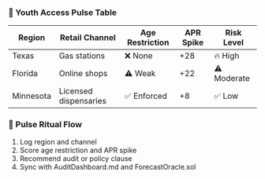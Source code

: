 ### 🚸 Youth Access Pulse Table
| Region           | Retail Channel       | Age Restriction | APR Spike | Risk Level |
|------------------|----------------------|------------------|------------|-------------|
| Texas            | Gas stations         | ❌ None           | +28        | 🔥 High  
| Florida          | Online shops         | ⚠️ Weak           | +22        | ⚠️ Moderate  
| Minnesota        | Licensed dispensaries| ✅ Enforced        | +8         | ✅ Low  

### 🔄 Pulse Ritual Flow
1. Log region and channel  
2. Score age restriction and APR spike  
3. Recommend audit or policy clause  
4. Sync with AuditDashboard.md and ForecastOracle.sol
